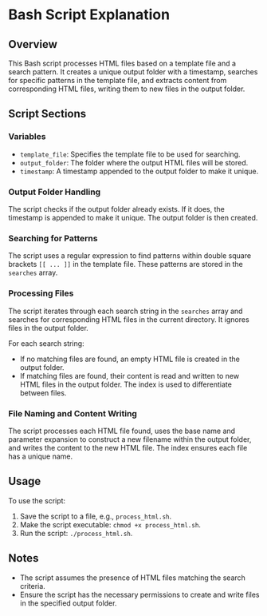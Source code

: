 # Bash Script Explanation

## Overview
This Bash script processes HTML files based on a template file and a search pattern. It creates a unique output folder with a timestamp, searches for specific patterns in the template file, and extracts content from corresponding HTML files, writing them to new files in the output folder.

## Script Sections

### Variables
- `template_file`: Specifies the template file to be used for searching.
- `output_folder`: The folder where the output HTML files will be stored.
- `timestamp`: A timestamp appended to the output folder to make it unique.

### Output Folder Handling
The script checks if the output folder already exists. If it does, the timestamp is appended to make it unique. The output folder is then created.

### Searching for Patterns
The script uses a regular expression to find patterns within double square brackets `[[ ... ]]` in the template file. These patterns are stored in the `searches` array.

### Processing Files
The script iterates through each search string in the `searches` array and searches for corresponding HTML files in the current directory. It ignores files in the output folder.

For each search string:
- If no matching files are found, an empty HTML file is created in the output folder.
- If matching files are found, their content is read and written to new HTML files in the output folder. The index is used to differentiate between files.

### File Naming and Content Writing
The script processes each HTML file found, uses the base name and parameter expansion to construct a new filename within the output folder, and writes the content to the new HTML file. The index ensures each file has a unique name.

## Usage
To use the script:
1. Save the script to a file, e.g., `process_html.sh`.
2. Make the script executable: `chmod +x process_html.sh`.
3. Run the script: `./process_html.sh`.

## Notes
- The script assumes the presence of HTML files matching the search criteria.
- Ensure the script has the necessary permissions to create and write files in the specified output folder.
